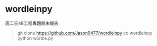 # wordleinpy
高二壬48工程專題期末報告

>git clone https://github.com/Jason9477/wordleinpy
>cd wordleinpy
>python wordle.py
